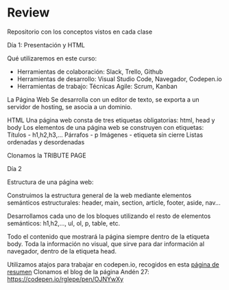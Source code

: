 # Review
Repositorio con los conceptos vistos en cada clase

Día 1: Presentación y HTML

Qué utilizaremos en este curso:
- Herramientas de colaboración: Slack, Trello, Github
- Herramientas de desarrollo: Visual Studio Code, Navegador, Codepen.io
- Herramientas de trabajo: Técnicas Agile: Scrum, Kanban

La Página Web
Se desarrolla con un editor de texto, se exporta a un servidor de hosting, se asocia a un dominio.

HTML
Una página web consta de tres etiquetas obligatorias: html, head y body
Los elementos de una página web se construyen con etiquetas:
Títulos - h1,h2,h3,...
Párrafos - p
Imágenes - etiqueta sin cierre
Listas ordenadas y desordenadas

Clonamos la TRIBUTE PAGE

Día 2

Estructura de una página web:

Construimos la estructura general de la web mediante elementos semánticos estructurales:
header, main, section, article, footer, aside, nav...

Desarrollamos cada uno de los bloques utilizando el resto de elementos semánticos:
h1,h2,..., ul, ol, p, table, etc.

Todo el contenido que mostrará la página siempre dentro de la etiqueta body.
Toda la información no visual, que sirve para dar información al navegador, dentro de la etiqueta head.

Utilizamos atajos para trabajar en codepen.io, recogidos en esta [página de resumen](https://docs.emmet.io/cheat-sheet/)
Clonamos el blog de la página Andén 27: https://codepen.io/rglepe/pen/OJNYwXy
